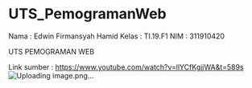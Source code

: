 # UTS_PemogramanWeb
Nama  : Edwin Firmansyah Hamid
Kelas   : TI.19.F1
NIM     : 311910420

UTS PEMOGRAMAN WEB


Link sumber : https://www.youtube.com/watch?v=llYCfKgjjWA&t=589s
![Uploading image.png…]()

